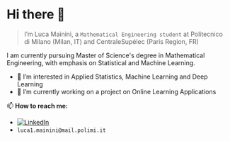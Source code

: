 # Hi there 👋

> I’m Luca Mainini, a `Mathematical Engineering student` at Politecnico di Milano (Milan, IT) and CentraleSupélec (Paris Region, FR)

I am currently pursuing Master of Science's degree in Mathematical Engineering, with emphasis on Statistical and Machine Learning.

- 👀 I’m interested in Applied Statistics, Machine Learning and Deep Learning
- 🌱 I’m currently working on a project on Online Learning Applications

📫 **How to reach me:**
- [![LinkedIn](https://img.shields.io/badge/-LinkedIn-blue?style=flat&logo=Linkedin&logoColor=white)](https://www.linkedin.com/in/luca-mainini/)
- `luca1.mainini@mail.polimi.it`


<!---
lucamainini/lucamainini is a ✨ special ✨ repository because its `README.md` (this file) appears on your GitHub profile.
You can click the Preview link to take a look at your changes.
--->
